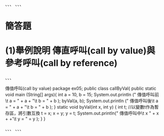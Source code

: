 、、、
、、、

# 簡答題
# (1)舉例說明 傳直呼叫(call by value)與參考呼叫(call by reference)
、、、

傳值呼叫(call by value)
package ex05;
public class callByVal{
public static void main (String[] args){
  int a = 10, b = 15;
  System.out.println (" 傳值呼叫前\t a = " + a + "\t b = " + b );
  byVal(a, b);
  System.out.println (" 傳值呼叫後\t a = " + a + "\t b = " + b );
 }
 static void byVal(int x, int y) {
 int t; //以變數t作為暫存區，將引數互換
 t = x;
 x = y;
 y = t;
 System.out.println(" 傳值呼叫中\t x " + x + +'\t y = " = y  );
 }
}

、、、
、、、
  
